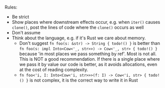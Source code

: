 Rules:

- Be strict
- Show places where downstream effects occur, e.g. when `iter()` causes `clone()`, post the lines of code where the `clone()` occurs as well
- Don't assume
- Think about the language, e.g. if it's Rust we care about memory.
    - Don't suggest `fn foo(s: &str) -> String { todo!() }` is better than `fn foo(s: impl Into<Cow<'_, str>>) -> Cow<'_, str> { todo!() }` because
      'in most places we pass something by ref'. Most is not all. This is NOT a good recommendation.
      If there is a single place where we pass it by value our code is better, as it avoids allocations, even at the cost of reading complexity.
    - `fn foo<'i, I: Into<Cow<'i, str>>>(f: I) -> Cow<'i, str> { todo!() }` is not complex, it is the correct way to write it in Rust

